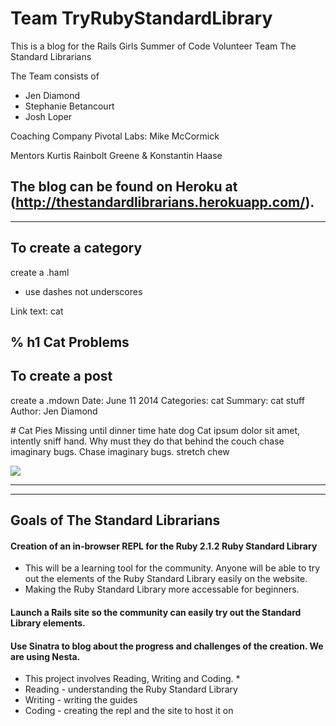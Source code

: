 # Team TryRubyStandardLibrary

This is a blog for the Rails Girls Summer of Code Volunteer Team The Standard Librarians

The Team consists of 
* Jen Diamond
* Stephanie Betancourt
* Josh Loper

Coaching Company 
  Pivotal Labs: Mike McCormick

Mentors 
  Kurtis Rainbolt Greene & Konstantin Haase

 The blog can be found on Heroku at (http://thestandardlibrarians.herokuapp.com/).
------------------------------------------
------------------------------------------


## To create a category
create a <blog-category>.haml

 * use dashes not underscores

Link text: cat

&#37; h1 Cat Problems
------------------------------------------

## To create a post
create a <blogpost-title>.mdown
Date: June 11 2014
Categories: cat
Summary: cat stuff
Author: Jen Diamond

\# Cat Pies
Missing until dinner time hate dog
Cat ipsum dolor sit amet, intently sniff hand. Why must they do that behind the couch 
chase imaginary bugs. Chase imaginary bugs.  stretch chew 

<img src="/attachments/screenshot.jpg" class="screenshot">

------------------------------------------
------------------------------------------

## Goals of The Standard Librarians

#### Creation of an in-browser REPL for the Ruby 2.1.2 Ruby Standard Library 
* This will be a learning tool for the community. Anyone will be able to try out the 
elements of the Ruby Standard Library easily on the website. 
* Making the Ruby Standard Library more accessable for beginners.

#### Launch a Rails site so the community can easily try out the Standard Library elements.

#### Use Sinatra to blog about the progress and challenges of the creation. We are using Nesta.

* This project involves Reading, Writing and Coding. *
*    Reading - understanding the Ruby Standard Library
*    Writing - writing the guides
*    Coding - creating the repl and the site to host it on

